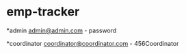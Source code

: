 # emp-tracker
 
*admin
admin@admin.com - password

*coordinator
coordinator@coordinator.com - 456Coordinator
